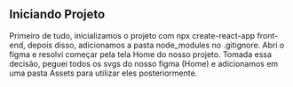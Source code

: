 ## Iniciando Projeto

Primeiro de tudo, inicializamos o projeto com npx create-react-app front-end, depois disso, adicionamos a pasta node_modules no .gitignore. Abri o figma e resolvi começar pela tela Home do nosso projeto. Tomada essa decisão, peguei todos os svgs do nosso figma (Home) e adicionamos em uma pasta Assets para utilizar eles posteriormente.

